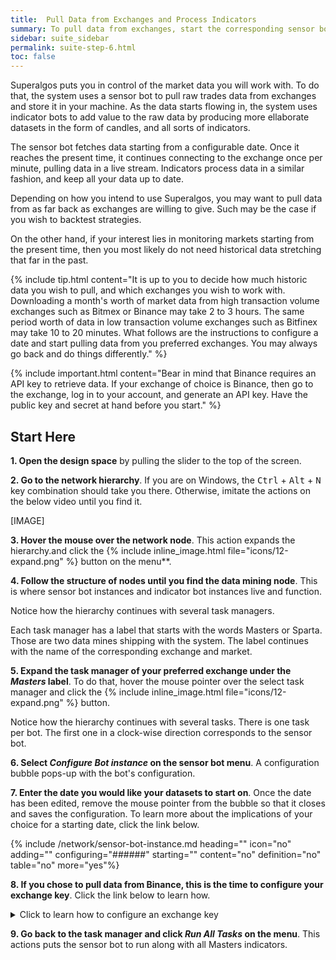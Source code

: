 ```yaml
---
title:  Pull Data from Exchanges and Process Indicators
summary: To pull data from exchanges, start the corresponding sensor bot tasks. To process indicators, start the associated indicator bot tasks.
sidebar: suite_sidebar
permalink: suite-step-6.html
toc: false
---
```


Superalgos puts you in control of the market data you will work with. To do that, the system uses a <a data-toggle="tooltip" data-original-title="{{site.data.concepts.sensor_bot}}">sensor bot</a> to pull raw trades data from exchanges and store it in your machine. As the data starts flowing in, the system uses <a data-toggle="tooltip" data-original-title="{{site.data.concepts.indicator_bot}}">indicator bots</a> to add value to the raw data by producing more ellaborate <a data-toggle="tooltip" data-original-title="{{site.data.concepts.dataset}}">datasets</a> in the form of candles, and all sorts of indicators.

The sensor bot fetches data starting from a configurable date. Once it reaches the present time, it continues connecting to the exchange once per minute, pulling data in a live stream. Indicators process data in a similar fashion, and keep all your data up to date.

Depending on how you intend to use Superalgos, you may want to pull data from as far back as exchanges are willing to give. Such may be the case if you wish to backtest strategies.

On the other hand, if your interest lies in monitoring markets starting from the present time, then you most likely do not need historical data stretching that far in the past.

{% include tip.html content="It is up to you to decide how much historic data you wish to pull, and which exchanges you wish to work with. Downloading a month's worth of market data from high transaction volume exchanges such as Bitmex or Binance may take 2 to 3 hours. The same period worth of data in low transaction volume exchanges such as Bitfinex may take 10 to 20 minutes. What follows are the instructions to configure a date and start pulling data from you preferred exchanges. You may always go back and do things differently." %}

{% include important.html content="Bear in mind that Binance requires an API key to retrieve data. If your exchange of choice is Binance, then go to the exchange, log in to your account, and generate an API key. Have the public key and secret at hand before you start." %}

## Start Here

**1. Open the design space** by pulling the slider to the top of the screen.

**2. Go to the <a data-toggle="tooltip" data-original-title="{{site.data.network.network}}">network hierarchy</a>**. If you are on Windows, the <kbd>Ctrl</kbd> + <kbd>Alt</kbd> + <kbd>N</kbd> key combination should take you there. Otherwise, imitate the actions on the below video until you find it.

[IMAGE]

**3. Hover the mouse over the network <a data-toggle="tooltip" data-original-title="{{site.data.concepts.node}}">node</a>**. This action expands the <a data-toggle="tooltip" data-original-title="{{site.data.concepts.hierarchy}}">hierarchy</a>.and click the {% include inline_image.html file="icons/12-expand.png" %} button on the menu**.

**4. Follow the <a data-toggle="tooltip" data-original-title="{{site.data.concepts.structure_of_nodes}}">structure of nodes</a> until you find the <a data-toggle="tooltip" data-original-title="{{site.data.network.data_mining}}">data mining</a> node**. This is where <a data-toggle="tooltip" data-original-title="{{site.data.network.sensor_bot_instance}}">sensor bot instances</a> and <a data-toggle="tooltip" data-original-title="{{site.data.network.indicator_bot_instance}}">indicator bot instances</a> live and function. 

Notice how the hierarchy continues with several <a data-toggle="tooltip" data-original-title="{{site.data.network.task_manager}}">task managers</a>. 

Each task manager has a label that starts with the words <a data-toggle="tooltip" data-original-title="{{site.data.concepts.masters_data_mine}}">Masters</a> or <a data-toggle="tooltip" data-original-title="{{site.data.concepts.sparta_data_mine}}">Sparta</a>. Those are two <a data-toggle="tooltip" data-original-title="{{site.data.data_mine.data_mine}}">data mines<a/> shipping with the system. The label continues with the name of the corresponding <a data-toggle="tooltip" data-original-title="{{site.data.crypto_ecosystem.crypto_exchange}}">exchange</a> and <a data-toggle="tooltip" data-original-title="{{site.data.crypto_ecosystem.market}}">market</a>.

**5. Expand the task manager of your preferred exchange under the *Masters* label**. To do that, hover the mouse pointer over the select task manager and click the {% include inline_image.html file="icons/12-expand.png" %} button.

Notice how the hierarchy continues with several <a data-toggle="tooltip" data-original-title="{{site.data.network.task}}">tasks</a>. There is one task per bot. The first one in a clock-wise direction corresponds to the sensor bot.

**6. Select *Configure Bot instance* on the sensor bot menu**. A configuration bubble pops-up with the bot's configuration. 

**7. Enter the date you would like your datasets to start on**. Once the date has been edited, remove the mouse pointer from the bubble so that it closes and saves the configuration. To learn more about the implications of your choice for a starting date, click the link below.

{% include /network/sensor-bot-instance.md heading="" icon="no" adding="" configuring="######" starting="" content="no" definition="no" table="no" more="yes"%}

**8. If you chose to pull data from Binance, this is the time to configure your <a data-toggle="tooltip" data-original-title="{{site.data.crypto_ecosystem.exchange_key}}">exchange key</a>**. Click the link below to learn how.

<details class="detailsCollapsible"><summary class="nobr">Click to learn how to configure an exchange key
</summary>

**1. Go to the <a data-toggle="tooltip" data-original-title="{{site.data.crypto_ecosystem.crypto_ecosystem}}">crypto ecosystem hierarchy</a>** and expand it. If you are on Windows, the <kbd>Ctrl</kbd> + <kbd>Alt</kbd> + <kbd>E</kbd> key combination should take you there. Otherwise, imitate the actions on the below video until you find it.

[IMAGE]

**2. Look for the exchange of choice** around the <a data-toggle="tooltip" data-original-title="{{site.data.crypto_ecosystem.crypto_exchanges}}">crypto exchanges</a> node and expand it too.

**3. Find the <a data-toggle="tooltip" data-original-title="{{site.data.crypto_ecosystem.user_keys}}">user keys</a> node** below <a data-toggle="tooltip" data-original-title="{{site.data.crypto_ecosystem.exchange_accounts}}">exchange accounts</a> &#8594; <a data-toggle="tooltip" data-original-title="{{site.data.crypto_ecosystem.user_account}}">user account</a>. 

**4. Configure the <a data-toggle="tooltip" data-original-title="{{site.data.crypto_ecosystem.exchange_account_key}}">exchange account key</a>**. 

{% include /crypto_ecosystem/exchange-account-key.md heading="" icon="no" adding="" configuring="######" starting="" content="no" definition="no" table="no" more="no"%}

</details>

**9. Go back to the task manager and click *Run All Tasks* on the menu**. This actions puts the sensor bot to run along with all Masters indicators.
